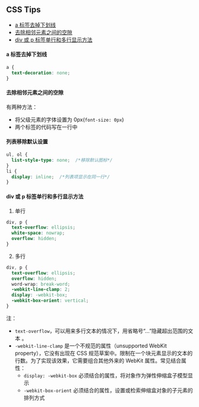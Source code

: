 ## CSS Tips


- [a 标签去掉下划线](#a-标签去掉下划线)  
- [去除相邻元素之间的空隙](#去除相邻元素之间的空隙)  
- [div 或 p 标签单行和多行显示方法](#div-或-p-标签单行和多行显示方法)  


#### a 标签去掉下划线
```css
a {
  text-decoration: none;
}
```


#### 去除相邻元素之间的空隙
有两种方法：
- 将父级元素的字体设置为 0px(`font-size: 0px`)
- 两个标签的代码写在一行中


#### 列表移除默认设置
```css
ul, ol {
  list-style-type: none;  /*移除默认图标*/
}
li {
  display: inline;  /*列表项显示在同一行*/
}
```


#### div 或 p 标签单行和多行显示方法
1. 单行
```css
div, p {
  text-overflow: ellipsis;
  white-space: nowrap;
  overflow: hidden;
}
```

2. 多行
```css
div, p {
  text-overflow: ellipsis;
  overflow: hidden;
  word-wrap: break-word;
  -webkit-line-clamp: 2;
  display: -webkit-box;
  -webkit-box-orient: vertical;
}
```
注：
- `text-overflow`，可以用来多行文本的情况下，用省略号“...”隐藏超出范围的文本 。
- `-webkit-line-clamp` 是一个不规范的属性（unsupported WebKit property），它没有出现在 CSS 规范草案中。限制在一个块元素显示的文本的行数。为了实现该效果，它需要组合其他外来的 WebKit 属性。常见结合属性：
  - `display: -webkit-box` 必须结合的属性，将对象作为弹性伸缩盒子模型显示
  - `-webkit-box-orient` 必须结合的属性，设置或检索伸缩盒对象的子元素的排列方式
